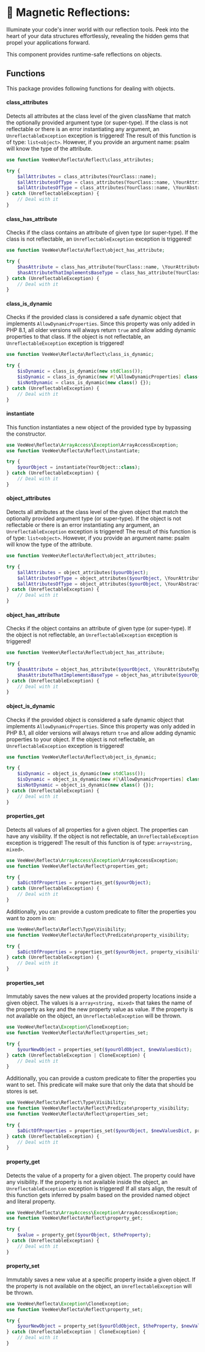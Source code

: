 # 🧲 Magnetic Reflections:

Illuminate your code's inner world with our reflection tools.
Peek into the heart of your data structures effortlessly, revealing the hidden gems that propel your applications forward.

This component provides runtime-safe reflections on objects.

## Functions

This package provides following functions for dealing with objects.

#### class_attributes

Detects all attributes at the class level of the given className that match the optionally provided argument type (or super-type).
If the class is not reflectable or there is an error instantiating any argument, an `UnreflectableException` exception is triggered!
The result of this function is of type: `list<object>`. However, if you provide an argument name: psalm will know the type of the attribute.

```php
use function VeeWee\Reflecta\Reflect\class_attributes;

try {
    $allAttributes = class_attributes(YourClass::name);
    $allAttributesOfType = class_attributes(YourClass::name, \YourAttributeType::class);
    $allAttributesOfType = class_attributes(YourClass::name, \YourAbstractBaseType::class);
} catch (UnreflectableException) {
    // Deal with it
}
```

#### class_has_attribute

Checks if the class contains an attribute of given type (or super-type).
If the class is not reflectable, an `UnreflectableException` exception is triggered!

```php
use function VeeWee\Reflecta\Reflect\object_has_attribute;

try {
    $hasAttribute = class_has_attribute(YourClass::name, \YourAttributeType::class);
    $hasAttributeThatImplementsBaseType = class_has_attribute(YourClass::name, \YourAbstractBaseType::class);
} catch (UnreflectableException) {
    // Deal with it
}
```

#### class_is_dynamic

Checks if the provided class is considered a safe dynamic object that implements `AllowDynamicProperties`.
Since this property was only added in PHP 8.1, all older versions will always return `true` and allow adding dynamic properties to that class.
If the object is not reflectable, an `UnreflectableException` exception is triggered!

```php
use function VeeWee\Reflecta\Reflect\class_is_dynamic;

try {
    $isDynamic = class_is_dynamic(new stdClass());
    $isDynamic = class_is_dynamic(new #[\AllowDynamicProperties] class() {});
    $isNotDynamic = class_is_dynamic(new class() {});
} catch (UnreflectableException) {
    // Deal with it
}
```

#### instantiate

This function instantiates a new object of the provided type by bypassing the constructor.

```php
use VeeWee\Reflecta\ArrayAccess\Exception\ArrayAccessException;
use function VeeWee\Reflecta\Reflect\instantiate;

try {
    $yourObject = instantiate(YourObject::class);
} catch (UnreflectableException) {
    // Deal with it
}
```

#### object_attributes

Detects all attributes at the class level of the given object that match the optionally provided argument type (or super-type).
If the object is not reflectable or there is an error instantiating any argument, an `UnreflectableException` exception is triggered!
The result of this function is of type: `list<object>`. However, if you provide an argument name: psalm will know the type of the attribute.

```php
use function VeeWee\Reflecta\Reflect\object_attributes;

try {
    $allAttributes = object_attributes($yourObject);
    $allAttributesOfType = object_attributes($yourObject, \YourAttributeType::class);
    $allAttributesOfType = object_attributes($yourObject, \YourAbstractBaseType::class);
} catch (UnreflectableException) {
    // Deal with it
}
```

#### object_has_attribute

Checks if the object contains an attribute of given type (or super-type).
If the object is not reflectable, an `UnreflectableException` exception is triggered!

```php
use function VeeWee\Reflecta\Reflect\object_has_attribute;

try {
    $hasAttribute = object_has_attribute($yourObject, \YourAttributeType::class);
    $hasAttributeThatImplementsBaseType = object_has_attribute($yourObject, \YourAbstractBaseType::class);
} catch (UnreflectableException) {
    // Deal with it
}
```

#### object_is_dynamic

Checks if the provided object is considered a safe dynamic object that implements `AllowDynamicProperties`.
Since this property was only added in PHP 8.1, all older versions will always return `true` and allow adding dynamic properties to your object.
If the object is not reflectable, an `UnreflectableException` exception is triggered!

```php
use function VeeWee\Reflecta\Reflect\object_is_dynamic;

try {
    $isDynamic = object_is_dynamic(new stdClass());
    $isDynamic = object_is_dynamic(new #[\AllowDynamicProperties] class() {});
    $isNotDynamic = object_is_dynamic(new class() {});
} catch (UnreflectableException) {
    // Deal with it
}
```

#### properties_get

Detects all values of all properties for a given object.
The properties can have any visibility.
If the object is not reflectable, an `UnreflectableException` exception is triggered!
The result of this function is of type: `array<string, mixed>`.

```php
use VeeWee\Reflecta\ArrayAccess\Exception\ArrayAccessException;
use function VeeWee\Reflecta\Reflect\properties_get;

try {
    $aDictOfProperties = properties_get($yourObject);
} catch (UnreflectableException) {
    // Deal with it
}
```

Additionally, you can provide a custom predicate to filter the properties you want to zoom in on:

```php
use VeeWee\Reflecta\Reflect\Type\Visibility;
use function VeeWee\Reflecta\Reflect\Predicate\property_visibility;

try {
    $aDictOfProperties = properties_get($yourObject, property_visibility(Visibility::Public));
} catch (UnreflectableException) {
    // Deal with it
}
```

#### properties_set

Immutably saves the new values at the provided property locations inside a given object.
The values is a `array<string, mixed>` that takes the name of the property as key and the new property value as value.
If the property is not available on the object, an `UnreflectableException` will be thrown.

```php
use VeeWee\Reflecta\Exception\CloneException;
use function VeeWee\Reflecta\Reflect\properties_set;

try {
    $yourNewObject = properties_set($yourOldObject, $newValuesDict);
} catch (UnreflectableException | CloneException) {
    // Deal with it
}
```

Additionally, you can provide a custom predicate to filter the properties you want to set.
This predicate will make sure that only the data that should be stores is set.

```php
use VeeWee\Reflecta\Reflect\Type\Visibility;
use function VeeWee\Reflecta\Reflect\Predicate\property_visibility;
use function VeeWee\Reflecta\Reflect\properties_set;

try {
    $aDictOfProperties = properties_set($yourObject, $newValuesDict, property_visibility(Visibility::Public));
} catch (UnreflectableException) {
    // Deal with it
}
```

#### property_get

Detects the value of a property for a given object.
The property could have any visibility.
If the property is not available inside the object, an `UnreflectableException` exception is triggered!
If all stars align, the result of this function gets inferred by psalm based on the provided named object and literal property.


```php
use VeeWee\Reflecta\ArrayAccess\Exception\ArrayAccessException;
use function VeeWee\Reflecta\Reflect\property_get;

try {
    $value = property_get($yourObject, $theProperty);
} catch (UnreflectableException) {
    // Deal with it
}
```

#### property_set

Immutably saves a new value at a specific property inside a given object.
If the property is not available on the object, an `UnreflectableException` will be thrown.

```php
use VeeWee\Reflecta\Exception\CloneException;
use function VeeWee\Reflecta\Reflect\property_set;

try {
    $yourNewObject = property_set($yourOldObject, $theProperty, $newValueForProp);
} catch (UnreflectableException | CloneException) {
    // Deal with it
}
```
